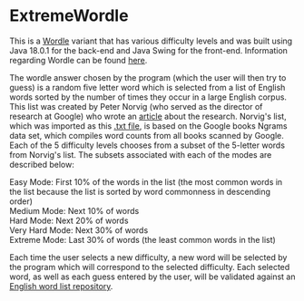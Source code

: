 # ExtremeWordle
This is a [Wordle](https://www.nytimes.com/games/wordle/index.html) variant that has various difficulty levels and was built using Java 18.0.1 for the back-end and Java Swing for the front-end. Information regarding Wordle can be found [here](https://en.wikipedia.org/wiki/Wordle).

The wordle answer chosen by the program (which the user will then try to guess) is a random five letter word which is selected from a list of English words sorted by the number of times they occur in a large English corpus. This list was created by Peter Norvig (who served as the director of research at Google) who wrote an [article](http://norvig.com/mayzner.html) about the research. Norvig's list, which was imported as this [.txt file](https://norvig.com/google-books-common-words.txt), is based on the Google books Ngrams data set, which compiles word counts from all books scanned by Google. Each of the 5 difficulty levels chooses from a subset of the 5-letter words from Norvig's list. The subsets associated with each of the modes are described below:

Easy Mode: First 10% of the words in the list (the most common words in the list because the list is sorted by word commonness in descending order) <br />
Medium Mode: Next 10% of words <br />
Hard Mode: Next 20% of words <br />
Very Hard Mode: Next 30% of words <br />
Extreme Mode: Last 30% of words (the least common words in the list)

Each time the user selects a new difficulty, a new word will be selected by the program which will correspond to the selected difficulty. Each selected word, as well as each guess entered by the user, will be validated against an [English word list repository](https://github.com/lorenbrichter/Words/blob/master/Words/en.txt).
